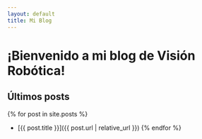 ```yaml
---
layout: default
title: Mi Blog
---
```


# ¡Bienvenido a mi blog de Visión Robótica!

## Últimos posts
{% for post in site.posts %}
- [{{ post.title }}]({{ post.url | relative_url }})
{% endfor %}
